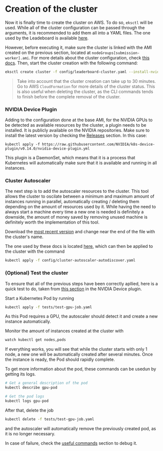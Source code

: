 # Creation of the cluster

Now it is finally time to create the cluster on AWS. To do so, `eksctl` will be used. While all of the cluster configuration can be passed through the arguments, it is recommended to add them all into a YAML files. The one used by the Leadeboard is available [here](../config/leaderboard-cluster.yaml).

However, before executing it, make sure the cluster is linked with the AMI created on the previous section, located at `nodeGroups[submission-worker].ami`. For more details about the cluster configuration, check [this docs](3_1_understanding_the_cluster_configuration). Then, start the cluster creation with the following command:

```bash
eksctl create cluster -f config/leaderboard-cluster.yaml --install-nvidia-plugin=false
```

> Take into account that the cluster creation can take up to 30 minutes. Go to AWS `CloudFormation` for more details of the cluster status. This is also useful when deleting the cluster, as the CLI commands tends to finish before the complete removal of the cluster.

### NVIDIA Device Plugin

Adding to the configuration done at the base AMI, for the NVIDIA GPUs to be detected as available resources by the cluster, a plugin needs to be installed. It is publicly available on the NVIDIA repositories. Make sure to install the latest version by checking the [Releases](https://github.com/NVIDIA/k8s-device-plugin/releases) section. In this case:

```
kubectl apply -f https://raw.githubusercontent.com/NVIDIA/k8s-device-plugin/v0.14.0/nvidia-device-plugin.yml
```

This plugin is a DaemonSet, which means that it is a process that Kubernetes will automatically make sure that it is available and running in all instances.

### Cluster Autoscaler

The next step is to add the autoscaler resources to the cluster. This tool allows the cluster to oscilate between a minimum and maximum amount of instances running in parallel, automatically creating / deleting them depending on the amount of resources used by it. While having the need to always start a machine every time a new one is needed is definitely a downside, the amount of money saved by removing unused machine is definitely worth the implementation of this tool.

Download the [most recent version](https://github.com/kubernetes/autoscaler/blob/master/cluster-autoscaler/cloudprovider/aws/examples/cluster-autoscaler-autodiscover.yaml) and change *<YOUR CLUSTER NAME>* near the end of the file with the cluster's name.

The one used by these docs is located [here](../config/cluster-autoscaler-autodiscover.yaml), which can then be applied to the cluster with the command
```bash
kubectl apply -f config/cluster-autoscaler-autodiscover.yaml
```

### (Optional) Test the cluster

To ensure that all of the previous steps have been correctly apllied, here is a quick test to do, taken from [this section](https://github.com/NVIDIA/k8s-device-plugin#running-gpu-jobs) in the NVIDIA Device plugin.

Start a Kubernetes Pod by running
```bash
kubectl apply -f tests/test-gpu-job.yaml
```

As this Pod requires a GPU, the autoscaler should detect it and create a new instance automatically.

Monitor the amount of instances created at the cluster with
```bash
watch kubectl get nodes,pods
```

If everything works, you will see that while the cluster starts with only 1 node, a new one will be automatically created after several minutes. Once the instance is ready, the Pod should rapidly complete.

To get more information about the pod, these commands can be usedun by getting its logs.
```bash
# Get a general description of the pod
kubectl describe gpu-pod

# Get the pod logs
kubectl logs gpu-pod
```

After that, delete the job
```bash
kubectl delete -f tests/test-gpu-job.yaml
```
and the autoscaler will automatically remove the previously created pod, as it is no longer necessary.

In case of failure, check the [useful commands](x_useful_commands.md) section to debug it.
